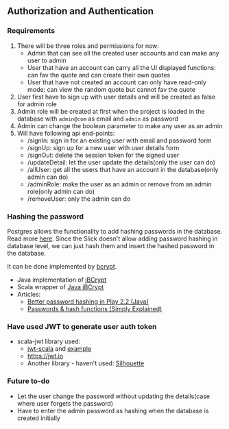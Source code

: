 ## Authorization and Authentication

### Requirements
1. There will be three roles and permissions for now:
    - Admin that can see all the created user accounts and can make any user to admin
    - User that have an account can carry all the UI displayed functions: can fav the quote and can create their own quotes
    - User that have not created an account can only have read-only mode: can view the random quote but cannot fav the quote
2. User first have to sign up with user details and will be created as false for admin role
3. Admin role will be created at first when the project is loaded in the database with `admin@com` as email and `admin` as password
4. Admin can change the boolean parameter to make any user as an admin
5. Will have following api end-points:
    - /signIn: sign in for an existing user with email and password form
    - /signUp: sign up for a new user with user details form
    - /signOut: delete the session token for the signed user
    - /updateDetail: let the user update the details(only the user can do)
    - /allUser: get all the users that have an account in the database(only admin can do)
    - /adminRole: make the user as an admin or remove from an admin role(only admin can do)
    - /removeUser: only the admin can do
    
### Hashing the password
Postgres allows the functionality to add hashing passwords in the database. Read more [here](https://www.postgresql.org/docs/9.0/pgcrypto.html).
Since the Slick doesn't allow adding password hashing in database level, we can just hash them and insert the hashed password in the database.

It can be done implemented by [bcrypt](https://en.wikipedia.org/wiki/Bcrypt). 

- Java implementation of [jBCrypt](https://www.mindrot.org/projects/jBCrypt/)
- Scala wrapper of [Java jBCrypt](https://github.com/t3hnar/scala-bcrypt)
- Articles:
    - [Better password hashing in Play 2.2 (Java)](http://rny.io/playframework/bcrypt/2013/10/22/better-password-hashing-in-play-2.html)
    - [Passwords & hash functions (Simply Explained)](https://www.youtube.com/watch?v=cczlpiiu42M&ab_channel=SimplyExplained)
    
### Have used JWT to generate user auth token
- scala-jwt library used:
    - [jwt-scala](https://github.com/pauldijou/jwt-scala) and [example](http://pauldijou.fr/jwt-scala/)
    - https://jwt.io
    - Another library - haven't used: [Silhouette](https://github.com/adamzareba/play-silhouette-rest-slick)

### Future to-do
- Let the user change the password without updating the details(case where user forgets the password)
- Have to enter the admin password as hashing when the database is created initially